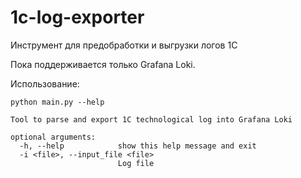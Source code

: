 # 1c-log-exporter

Инструмент для предобработки и выгрузки логов 1С

Пока поддерживается только Grafana Loki.

Использование:

```shell script
python main.py --help

Tool to parse and export 1C technological log into Grafana Loki

optional arguments:
  -h, --help            show this help message and exit
  -i <file>, --input_file <file>
                        Log file
```
